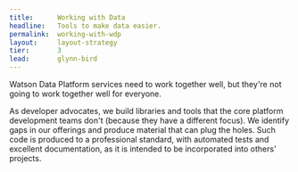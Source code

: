 ```yaml
---
title:      Working with Data
headline:   Tools to make data easier.
permalink:  working-with-wdp
layout:     layout-strategy
tier:       3
lead:       glynn-bird
---
```


Watson Data Platform services need to work together well, but they're not going to work together well for everyone.

As developer advocates, we build libraries and tools that the core platform development teams don't (because they have a different focus). We identify gaps in our offerings and produce material that can plug the holes. Such code is produced to a professional standard, with automated tests and excellent documentation, as it is intended to be incorporated into others' projects.